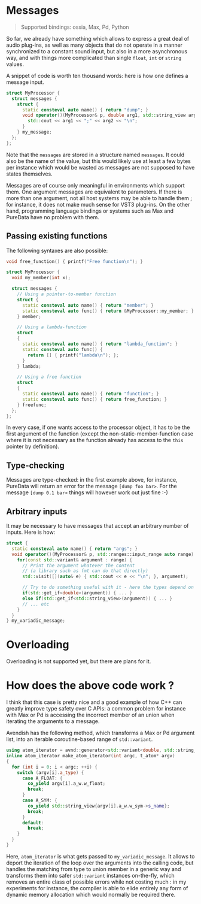# Messages

> Supported bindings: ossia, Max, Pd, Python

So far, we already have something which allows to express a great deal of audio plug-ins, as well as many objects that do not operate in a manner synchronized to a constant sound input, but also in a more asynchronous way, and with things more complicated than single `float`, `int` or `string` values.

A snippet of code is worth ten thousand words: here is how one defines a message input.

```cpp
struct MyProcessor {
  struct messages {
    struct {
      static consteval auto name() { return "dump"; }
      void operator()(MyProcessor& p, double arg1, std::string_view arg2) {
        std::cout << arg1 << ";" << arg2 << "\n";
      }
    } my_message;
  };
};
```    
Note that the `messages` are stored in a structure named `messages`. It could also be the name of the value, but this would likely use at least a few bytes per instance which would be wasted as messages are not supposed to have states themselves.

Messages are of course only meaningful in environments which support them. 
One argument messages are equivalent to parameters.
If there is more than one argument, not all host systems may be able to handle them ; for instance, it does not make much sense for VST3 plug-ins. On the other hand, programming language bindings or systems such as Max and PureData have no problem with them.

## Passing existing functions

The following syntaxes are also possible:

```cpp
void free_function() { printf("Free function\n"); }

struct MyProcessor {
  void my_member(int x);

  struct messages {
    // Using a pointer-to-member function
    struct {
      static consteval auto name() { return "member"; }
      static consteval auto func() { return &MyProcessor::my_member; }
    } member;

    // Using a lambda-function
    struct
    {
      static consteval auto name() { return "lambda_function"; }
      static consteval auto func() {
        return [] { printf("lambda\n"); };
      }
    } lambda;

    // Using a free function
    struct
    {
      static consteval auto name() { return "function"; }
      static consteval auto func() { return free_function; }
    } freefunc;
  };
};
```

In every case, if one wants access to the processor object, it has to be the first argument of the function (except the non-static-member-function case where it is not necessary as the function already has access to the `this` pointer by definition).

## Type-checking
Messages are type-checked: in the first example above, for instance, PureData will return an error for the message `[dump foo bar>`. For the message `[dump 0.1 bar>` things will however work out just fine :-)

## Arbitrary inputs
It may be necessary to have messages that accept an arbitrary number of inputs.
Here is how: 

```cpp
struct {
  static consteval auto name() { return "args"; }
  void operator()(MyProcessor& p, std::ranges::input_range auto range) {
    for(const std::variant& argument : range) {
      // Print the argument whatever the content
      // (a library such as fmt can do that directly)
      std::visit([](auto& e) { std::cout << e << "\n"; }, argument);

      // Try to do something useful with it - here the types depend on what the binding give us. So far only Max and Pd support that so the only possible types are floats, doubles and std::string_view
      if(std::get_if<double>(argument)) { ... }
      else if(std::get_if<std::string_view>(argument)) { ... }
      // ... etc
    }
  }
} my_variadic_message;
```

# Overloading

Overloading is not supported yet, but there are plans for it.

# How does the above code work ?

I think that this case is pretty nice and a good example of how C++ can greatly improve type safety over C APIs: a common problem for instance with Max or Pd is accessing the incorrect member of an union when iterating the arguments to a message.

Avendish has the following method, which transforms a Max or Pd argument list, into an iterable coroutine-based range of `std::variant`.

```cpp
using atom_iterator = avnd::generator<std::variant<double, std::string_view>>;
inline atom_iterator make_atom_iterator(int argc, t_atom* argv)
{
  for (int i = 0; i < argc; ++i) {
    switch (argv[i].a_type) {
      case A_FLOAT: {
        co_yield argv[i].a_w.w_float;
        break;
      }
      case A_SYM: {
        co_yield std::string_view{argv[i].a_w.w_sym->s_name};
        break;
      }
      default:
        break;
    }
  }
}
```

Here, `atom_iterator` is what gets passed to `my_variadic_message`. It allows to deport the iteration of the loop over the arguments into the calling code, but handles the matching from type to union member in a generic way and transforms them into safer `std::variant` instances on-the-fly, which removes an entire class of possible errors while not costing much : in my experiments for instance, the compiler is able to elide entirely any form of dynamic memory allocation which would normally be required there.
